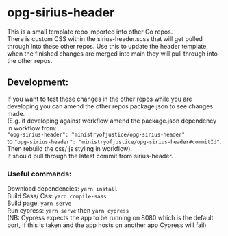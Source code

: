 # opg-sirius-header
<p> 
This is a small template repo imported into other Go repos. <br>
There is custom CSS within the sirius-header.scss that will get pulled through into these other repos.
Use this to update the header template, when the finished changes are merged into main they will pull through into the other repos. <br>
</p>

## Development:
If you want to test these changes in the other repos while you are developing you can amend the other repos package.json to see changes made. <br>
(E.g. if developing against workflow amend the package.json dependency in workflow from: <br> `"opg-sirius-header": "ministryofjustice/opg-sirius-header"` <br>
to `"opg-sirius-header": "ministryofjustice/opg-sirius-header#commitId"`. <br> 
Then rebuild the css/ js styling in workflow). <br> It should pull through the latest commit from sirius-header.

### Useful commands:

Download dependencies: `yarn install` <br>
Build Sass/ Css: `yarn compile-sass` <br>
Build page: `yarn serve` <br> 
Run cypress: `yarn serve` then `yarn cypress` <br>
(NB: Cypress expects the app to be running on 8080 which is the default port, 
if this is taken and the app hosts on another app Cypress will fail)